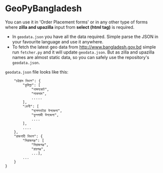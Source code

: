 # GeoPyBangladesh

You can use it in 'Order Placement forms' or in any other type of forms where **zilla and upazilla** input from **select (html tag)** is required.

* In `geodata.json` you have all the data required. Simple parse the JSON in your favourite language and use it anywhere.
* To fetch the latest geo data from http://www.bangladesh.gov.bd simple run `fetcher.py` and it will update `geodata.json`. But as zilla and upazilla names are almost static data, so you can safely use the repository's `geodata.json`. 

`geodata.json` file looks like this:

```{
    "চট্টগ্রাম বিভাগ": {
        "কুমিল্লা": [
            "নাঙ্গলকোট",
            "লাকসাম",
            .....
        ],
        "ফেনী": [
            "ছাগলনাইয়া উপজেলা",
            "ফুলগাজী উপজেলা",
            ....
        ],
        .... 
    },
    "রাজশাহী বিভাগ": {
        "সিরাজগঞ্জ": [
            "সিরাজগঞ্জ",
            "রায়গঞ্জ",
            ...],
        ...
    }
}

